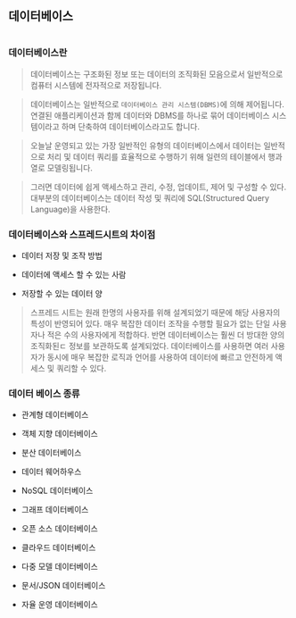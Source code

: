 #
## 데이터베이스
#

### 데이터베이스란

> 데이터베이스는 구조화된 정보 또는 데이터의 조직화된 모음으로서 일반적으로 컴퓨터 시스템에 전자적으로 저장됩니다.

> 데이터베이스는 일반적으로 `데이터베이스 관리 시스템(DBMS)`에 의해 제어됩니다. 연결된 애플리케이션과 함께 데이터와 DBMS를 하나로 묶어 데이터베이스 시스템이라고 하며 단축하여 데이터베이스라고도 합니다.

> 오늘날 운영되고 있는 가장 일반적인 유형의 데이터베이스에서 데이터는 일반적으로 처리 및 데이터 쿼리를 효율적으로 수행하기 위해 일련의 테이블에서 행과 열로 모델링됩니다.

> 그러면 데이터에 쉽게 액세스하고 관리, 수정, 업데이트, 제어 및 구성할 수 있다. 대부분의 데이터베이스는 데이터 작성 및 쿼리에 SQL(Structured Query Language)을 사용한다.

### 데이터베이스와 스프레드시트의 차이점

* 데이터 저장 및 조작 방법

* 데이터에 액세스 할 수 있는 사람

* 저장할 수 있는 데이터 양

> 스프레드 시트는 원래 한명의 사용자를 위해 설계되었기 때문에 해당 사용자의 특성이 반영되어 있다. 매우 복잡한 데이터 조작을 수행할 필요가 없는 단일 사용자나 적은 수의 사용자에게 적합하다. 반면 데이터베이스는 훨씬 더 방대한 양의 조직화된ㄷ 정보를 보관하도록 설계되었다. 데이터베이스를 사용하면 여러 사용자가 동시에 매우 복잡한 로직과 언어를 사용하여 데이터에 빠르고 안전하게 액세스 및 쿼리할 수 있다.

### 데이터 베이스 종류

* 관계형 데이터베이스

* 객체 지향 데이터베이스

* 분산 데이터베이스

* 데이터 웨어하우스

* NoSQL 데이터베이스

* 그래프 데이터베이스

* 오픈 소스 데이터베이스

* 클라우드 데이터베이스

* 다중 모델 데이터베이스

* 문서/JSON 데이터베이스

* 자율 운영 데이터베이스